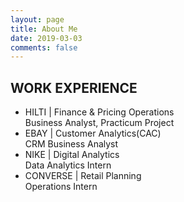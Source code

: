 ```yaml
---
layout: page
title: About Me
date: 2019-03-03
comments: false
---
```



## WORK EXPERIENCE
* HILTI | Finance & Pricing Operations                                     
  Business Analyst, Practicum Project
* EBAY | Customer Analytics(CAC)                                     
  CRM Business Analyst
* NIKE | Digital Analytics                                     
  Data Analytics Intern
* CONVERSE | Retail Planning                                     
  Operations Intern

